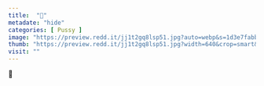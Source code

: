 ```yaml
---
title:  "💫"
metadate: "hide"
categories: [ Pussy ]
image: "https://preview.redd.it/jj1t2gq8lsp51.jpg?auto=webp&s=1d3e7fabb4dc6e77234f32012820611a4f5a3caf"
thumb: "https://preview.redd.it/jj1t2gq8lsp51.jpg?width=640&crop=smart&auto=webp&s=0e0bf469b2ac104664cfbfc381d16bd125429209"
visit: ""
---
```

💫
